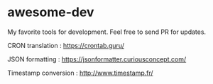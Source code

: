 # awesome-dev
My favorite tools for development. Feel free to send PR for updates. 

CRON translation :
https://crontab.guru/

JSON formatting :
https://jsonformatter.curiousconcept.com/

Timestamp conversion : 
http://www.timestamp.fr/
